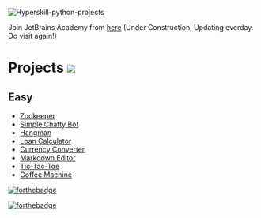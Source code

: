 
![Hyperskill-python-projects](https://socialify.git.ci/sharmas1ddharth/Hyperskill-Python-Projects/image?description=1&font=KoHo&forks=1&issues=1&language=1&owner=1&pattern=Plus&pulls=1&stargazers=1&theme=Light)

Join JetBrains Academy from [here](https://hyperskill.org/join/bf2c8e62c)
(Under Construction, Updating everday. Do visit again!)

# Projects ![](https://image.flaticon.com/icons/png/32/1087/1087815.png)

## Easy
- [Zookeeper]()
- [Simple Chatty Bot]()
- [Hangman]()
- [Loan Calculator]()
- [Currency Converter]()
- [Markdown Editor]()
- [Tic-Tac-Toe]()
- [Coffee Machine]()


[![forthebadge](https://forthebadge.com/images/badges/built-with-love.svg)](https://forthebadge.com)

[![forthebadge](https://forthebadge.com/images/badges/made-with-python.svg)](https://forthebadge.com)
